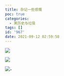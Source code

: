 ```yaml
---
title: 杂记一些感慨
poc: true
categories:
  - 黑历史与垃圾
tags: []
id: '967'
date: 2021-09-12 02:59:58
---
```


![](https://raw.githubusercontent.com/Valkierja/ALLPIC/main/img/202303172200905.png)

![](https://raw.githubusercontent.com/Valkierja/ALLPIC/main/img/202303172157118.png)

![](https://raw.githubusercontent.com/Valkierja/ALLPIC/main/img/202303172157254.png)-